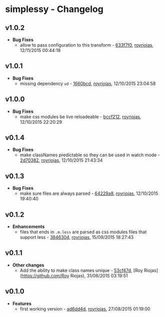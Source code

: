 
# simplessy - Changelog
## v1.0.2
- **Bug Fixes**
  - allow to pass configuration to this transform - [633f7f0]( https://github.com/royriojas/simplessy/commit/633f7f0 ), [royriojas](https://github.com/royriojas), 12/11/2015 00:44:18

    
## v1.0.1
- **Bug Fixes**
  - missing dependency `ud` - [1660bcd]( https://github.com/royriojas/simplessy/commit/1660bcd ), [royriojas](https://github.com/royriojas), 12/10/2015 23:04:58

    
## v1.0.0
- **Bug Fixes**
  - make css modules be live reloadeable - [bccf212]( https://github.com/royriojas/simplessy/commit/bccf212 ), [royriojas](https://github.com/royriojas), 12/10/2015 22:20:29

    
## v0.1.4
- **Bug Fixes**
  - make classNames predictable so they can be used in watch mode - [2d70382]( https://github.com/royriojas/simplessy/commit/2d70382 ), [royriojas](https://github.com/royriojas), 12/10/2015 21:43:34

    
## v0.1.3
- **Bug Fixes**
  - make sure files are always parsed - [64229a8]( https://github.com/royriojas/simplessy/commit/64229a8 ), [royriojas](https://github.com/royriojas), 12/10/2015 19:40:40

    
## v0.1.2
- **Enhancements**
  - files that ends in `.m.less` are parsed as css modules files that support less - [3846304]( https://github.com/royriojas/simplessy/commit/3846304 ), [royriojas](https://github.com/royriojas), 15/09/2015 18:27:43

    
## v0.1.1
- **Other changes**
  - Add the ability to make class names unique - [53cf47d]( https://github.com/royriojas/simplessy/commit/53cf47d ), [Roy Riojas](https://github.com/Roy Riojas), 31/08/2015 03:19:51

    
## v0.1.0
- **Features**
  - first working version - [ad6dd4d]( https://github.com/royriojas/simplessy/commit/ad6dd4d ), [royriojas](https://github.com/royriojas), 27/08/2015 01:19:00

    
